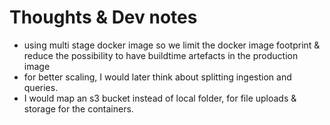 # Thoughts & Dev notes 

- using multi stage docker image so we limit the docker image footprint & reduce the possibility to have buildtime artefacts in the production image
- for better scaling, I would later think about splitting ingestion and queries. 
- I would map an s3 bucket instead of local folder, for file uploads & storage for the containers. 
